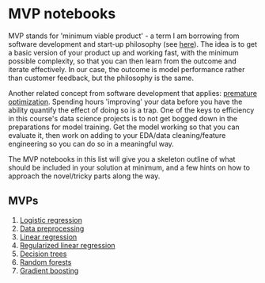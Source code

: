 # MVP notebooks

MVP stands for 'minimum viable product' - a term I am borrowing from software development and start-up philosophy (see [here](https://en.wikipedia.org/wiki/Minimum_viable_product)). The idea is to get a basic version of your product up and working fast, with the minimum possible complexity, so that you can then learn from the outcome and iterate effectively. In our case, the outcome is model performance rather than customer feedback, but the philosophy is the same.

Another related concept from software development that applies: [premature optimization](https://stackoverflow.com/questions/385506/when-is-optimisation-premature). Spending hours 'improving' your data before you have the ability quantify the effect of doing so is a trap. One of the keys to efficiency in this course's data science projects is to not get bogged down in the preparations for model training. Get the model working so that you can evaluate it, then work on adding to your EDA/data cleaning/feature engineering so you can do so in a meaningful way.

The MVP notebooks in this list will give you a skeleton outline of what should be included in your solution at minimum, and a few hints on how to approach the novel/tricky parts along the way.

## MVPs

1. [Logistic regression](https://github.com/4GeeksAcademy/gperdrizet-logistic-regression-project/blob/main/src/mvp.ipynb)
2. [Data preprocessing](https://github.com/gperdrizet/gperdrizet-data-preprocessing-project-tutorial)
3. [Linear regression](https://github.com/4GeeksAcademy/gperdrizet-linear-regression/blob/main/notebooks/mvp.ipynb)
4. [Regularized linear regression](https://github.com/4GeeksAcademy/gperdrizet-regularized-linear-regression/blob/main/notebooks/mvp.ipynb)
5. [Decision trees](https://github.com/4GeeksAcademy/gperdrizet-decision-trees/blob/main/notebooks/01.1-decision_tree_mvp.ipynb)
6. [Random forests](https://github.com/4GeeksAcademy/gperdrizet-decision-trees/blob/main/notebooks/02.1-random_forest_mvp.ipynb)
7. [Gradient boosting](https://github.com/4GeeksAcademy/gperdrizet-decision-trees/blob/main/notebooks/03.1-gradient_boosting_mvp.ipynb)